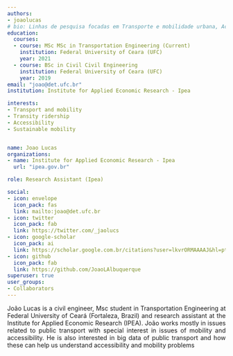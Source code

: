 ```yaml
---
authors:
- joaolucas
# bio: Linhas de pesquisa focadas em Transporte e mobilidade urbana, Acessibilidade, Equidade e Cidades.
education:
  courses:
  - course: MSc MSc in Transportation Engineering (Current)
    institution: Federal University of Ceara (UFC)
    year: 2021
  - course: BSc in Civil Civil Engineering
    institution: Federal University of Ceara (UFC)
    year: 2019
email: "joao@det.ufc.br"
institution: Institute for Applied Economic Research - Ipea

interests:
- Transport and mobility
- Transity ridership
- Accessibility
- Sustainable mobility


name: Joao Lucas
organizations:
- name: Institute for Applied Economic Research - Ipea
  url: "ipea.gov.br"

role: Research Assistant (Ipea)

social:
- icon: envelope
  icon_pack: fas
  link: mailto:joao@det.ufc.br
- icon: twitter
  icon_pack: fab
  link: https://twitter.com/_jaolucs
- icon: google-scholar
  icon_pack: ai
  link: https://scholar.google.com.br/citations?user=lkvrORMAAAAJ&hl=pt-BR
- icon: github
  icon_pack: fab
  link: https://github.com/JoaoLAlbuquerque
superuser: true
user_groups:
- Collaborators
---
```


<p align="justify">
João Lucas is a civil engineer, Msc student in Transportation Engineering at Federal University of Ceará (Fortaleza, Brazil) and research assistant at the Institute for Applied Economic Research (IPEA). João works mostly in issues related to public transport with special interest in issues of mobility and accessibility. He is also interested in big data of public transport and how these can help us understand accessibility and mobility problems 
</p>
